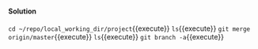 #### Solution

`cd ~/repo/local_working_dir/project`{{execute}}
`ls`{{execute}}
`git merge origin/master`{{execute}}
`ls`{{execute}}
`git branch -a`{{execute}}
